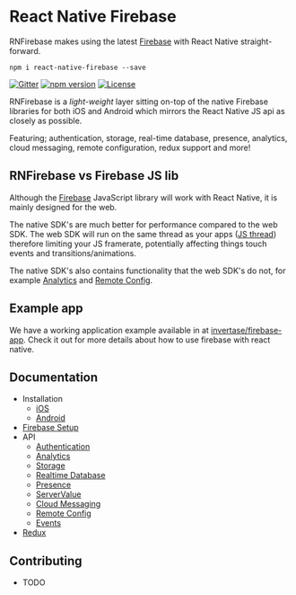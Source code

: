 # React Native Firebase

RNFirebase makes using the latest [Firebase](http://firebase.com) with React Native straight-forward.

```
npm i react-native-firebase --save
```

[![Gitter](https://badges.gitter.im/invertase/firebase.svg)](https://gitter.im/invertase/firebase?utm_source=badge&utm_medium=badge&utm_campaign=pr-badge)
[![npm version](https://img.shields.io/npm/v/react-native-firebase.svg)](https://www.npmjs.com/package/react-native-firebase)
[![License](https://img.shields.io/npm/l/react-native-firebase.svg)](/LICENSE)

RNFirebase is a _light-weight_ layer sitting on-top of the native Firebase libraries for both iOS and Android which mirrors the React Native JS api as closely as possible.

Featuring; authentication, storage, real-time database, presence, analytics, cloud messaging, remote configuration, redux support and more!

## RNFirebase vs Firebase JS lib

Although the [Firebase](https://www.npmjs.com/package/firebase) JavaScript library will work with React Native, it is mainly designed for the web.

The native SDK's are much better for performance compared to the web SDK. The web SDK will run on the same thread as your apps ([JS thread](https://facebook.github.io/react-native/docs/performance.html#javascript-frame-rate)) therefore limiting your JS framerate, potentially affecting things touch events and transitions/animations.

The native SDK's also contains functionality that the web SDK's do not, for example [Analytics](/docs/api/analytics.md) and [Remote Config](/docs/api/remote-config.md).

## Example app

We have a working application example available in at [invertase/firebase-app](https://github.com/invertase/firebase-app). Check it out for more details about how to use firebase with react native.

## Documentation

* Installation
  * [iOS](docs/installation.ios.md)
  * [Android](docs/installation.android.md)
* [Firebase Setup](docs/firebase-setup.md)
* API
  * [Authentication](docs/api/authentication.md)
  * [Analytics](docs/api/analytics.md)
  * [Storage](docs/api/storage.md)
  * [Realtime Database](docs/api/database.md)
  * [Presence](docs/api/presence.md)
  * [ServerValue](docs/api/server-value.md)
  * [Cloud Messaging](docs/api/cloud-messaging.md)
  * [Remote Config](docs/api/remote-config.md)
  * [Events](docs/api/events.md)
* [Redux](docs/redux.md)

## Contributing

  - TODO
